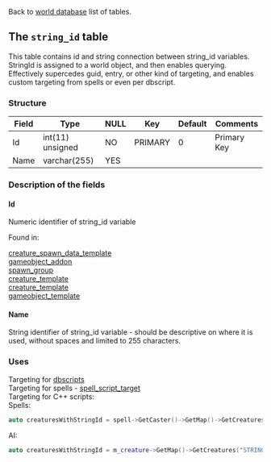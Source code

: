 Back to [world database](mangosdb_struct) list of tables.

## The `string_id` table

This table contains id and string connection between string_id variables. StringId is assigned to a world object, and then enables querying. Effectively supercedes guid, entry, or other kind of targeting, and enables custom targeting from spells or even per dbscript.

### Structure

| Field                           | Type             | NULL | Key     | Default | Comments                    |
| ------------------------------- | ---------------- | ---- | ------- | ------- | --------------------------- |
| Id     | int(11) unsigned | NO   | PRIMARY | 0       | Primary Key |
| Name   | varchar(255) | YES  |         |         |                             |

### Description of the fields

#### Id

Numeric identifier of string_id variable  

Found in:

[creature_spawn_data_template](creature_spawn_data_template#stringid)  
[gameobject_addon](gameobject_addon#stringid)  
[spawn_group](spawn_group#stringid)  
[creature_template](creature_template#stringid1)  
[creature_template](creature_template#stringid2)  
[gameobject_template](gameobject_template#stringid)  

#### Name

String identifier of string_id variable - should be descriptive on where it is used, without spaces and limited to 255 characters.

### Uses

Targeting for [dbscripts](dbscripts)  
Targeting for spells - [spell_script_target](spell_script_target)  
Targeting for C++ scripts:  
Spells:  
```cpp
auto creaturesWithStringId = spell->GetCaster()->GetMap()->GetCreatures("STRING_ID");
```  
AI:  
```cpp
auto creaturesWithStringId = m_creature->GetMap()->GetCreatures("STRING_ID");
```